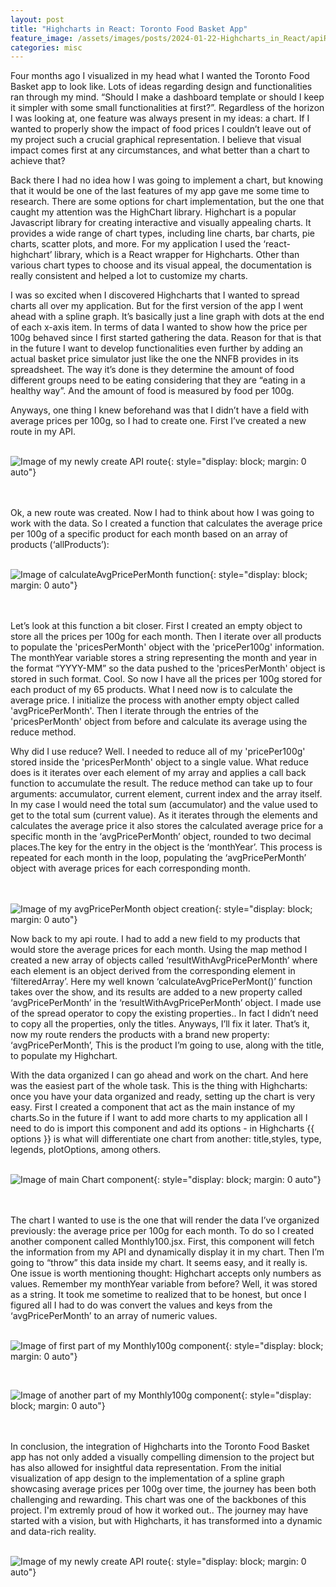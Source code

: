 ```yaml
---
layout: post
title: "Highcharts in React: Toronto Food Basket App"
feature_image: /assets/images/posts/2024-01-22-Highcharts_in_React/apiRoute.png
categories: misc
---
```


Four months ago I visualized in my head what I wanted the Toronto Food Basket app to look like. Lots of ideas regarding design and functionalities ran through my mind. “Should I make a dashboard template or should I keep it simpler with some small functionalities at first?”. Regardless of the horizon I was looking at, one feature was always present in my ideas: a chart. If I wanted to properly show the impact of food prices I couldn’t leave out of my project such a crucial graphical representation. I believe that visual impact comes first at any circumstances, and what better than a chart to achieve that? 

Back there I had no idea how I was going to implement a chart, but knowing that it would be one of the last features of my app gave me some time to research. There are some options for chart implementation, but the one that caught my attention was the HighChart library. Highchart is a popular Javascript library for creating interactive and visually appealing charts. It provides a wide range of chart types, including line charts, bar charts, pie charts, scatter plots, and more. For my application I used the ‘react-highchart’ library, which is a React wrapper for Highcharts. Other than various chart types to choose and its visual appeal, the documentation is really consistent and helped a lot to customize my charts. 

I was so excited when I discovered Highcharts that I wanted to spread charts all over my application. But for the first version of the app I went ahead with a spline graph. It’s basically just a line graph with dots at the end of each x-axis item. In terms of data I wanted to show how the price per 100g behaved since I first started gathering the data. Reason for that is that in the future I want to develop functionalities even further by adding an actual basket price simulator just like the one the NNFB provides in its spreadsheet. The way it’s done is they determine the amount of food different groups need to be eating considering that they are “eating in a healthy way”. And the amount of food is measured by food per 100g. 

Anyways, one thing I knew beforehand was that I didn’t have a field with average prices per 100g, so I had to create one. First I’ve created a new route in my API. 
<br>
<br>
<!-- ![Image of my newly create API route](/assets/images/posts/2024-01-22-Highcharts_in_React/apiRoute.png){: style="display: block; margin: 0 auto"} -->




![Image of my newly create API route]({{site.url}}/assets/images/posts/2024-01-22-Highcharts_in_React/apiRoute.png){: style="display: block; margin: 0 auto"}

<br>
<br>
Ok, a new route was created. Now I had to think about how I was going to work with the data. So I created a function that calculates the average price per 100g of a specific product for each month based on an array of products (‘allProducts’): 
<br>
<br>

![Image of calculateAvgPricePerMonth function]({{site.url}}/assets/images/posts/2024-01-22-Highcharts_in_React/function.png){: style="display: block; margin: 0 auto"}

<br>
<br>
Let’s look at this function a bit closer. First I created an empty object to store all the prices per 100g for each month. Then I iterate over all products to populate the 'pricesPerMonth' object with the 'pricePer100g' information. The monthYear variable stores a string representing the month and year in the format “YYYY-MM” so the data pushed to the 'pricesPerMonth' object is stored in such format. Cool. So now I have all the prices per 100g stored for  each product of my 65 products. What I need now is to calculate the average price. I initialize the process with another empty object called 'avgPricePerMonth'. Then I iterate through the entries of the 'pricesPerMonth' object from before and calculate its average using the reduce method.

Why did I use reduce? Well. I needed to reduce all of my 'pricePer100g' stored inside the 'pricesPerMonth' object to a single value. What reduce does is it iterates over each element of my array and applies a call back function to accumulate the result. The reduce method can take up to four arguments: accumulator, current element, current index and the array itself. In my case I would need the total sum (accumulator)  and the value used to get to the total sum (current value). As it iterates through the elements and calculates the average price it also stores the calculated average price for a specific month in the ‘avgPricePerMonth’ object, rounded to two decimal places.The key for the entry in the object is the ‘monthYear’. This process is repeated for each month in the loop, populating the ‘avgPricePerMonth’ object with average prices for each corresponding month.
<br>
<br>
<br>


![Image of my avgPricePerMonth object creation]({{site.url}}/assets/images/posts/2024-01-22-Highcharts_in_React/avgPricePerMonth.png){: style="display: block; margin: 0 auto"}

Now back to my api route. I had to add a new field to my products that would store the average prices for each month. Using the map method I created a new array of objects called ‘resultWithAvgPricePerMonth’ where each element is an object derived from the corresponding element in ‘filteredArray’. Here my well known ‘calculateAvgPricePerMont()’ function takes over the show, and its results are added to a new property called ‘avgPricePerMonth’ in the ‘resultWithAvgPricePerMonth’ object. I made use of the spread operator to copy the existing properties.. In fact I didn’t need to copy all the properties, only the titles. Anyways, I’ll fix it later. That’s it, now my route renders the products with a brand new property: ‘avgPricePerMonth’, This is the product I’m going to use, along with the title, to populate my Highchart.

With the data organized I can go ahead and work on the chart. And here was the easiest part of the whole task. This is the thing with Highcharts: once you have your data organized and ready, setting up the chart is very easy. First I created a component that act as the main instance of my charts.So in the future if I want to add more charts to my application all I need to do is import this component and add its options - in Highcharts {{ options }} is what will differentiate one chart from another: title,styles, type, legends, plotOptions, among others.
<br>
<br>

![Image of main Chart component]({{site.url}}/assets/images/posts/2024-01-22-Highcharts_in_React/graphComponent.png){: style="display: block; margin: 0 auto"}

<br>
<br>
The chart I wanted to use is the one that will render the data I’ve organized previously: the average price per 100g for each month. To do so I created another component called Monthly100.jsx. First, this component will fetch the information from my API and dynamically display it in my chart. Then I’m going to “throw” this data inside my chart. It seems easy, and it really is. One issue is worth mentioning thought: Highchart accepts only numbers as values. Remember my monthYear variable from before? Well, it was stored as a string. It took me sometime to realized that to be honest, but once I figured all I had to do was convert the values and keys from the ‘avgPricePerMonth’ to an array of numeric values. 
<br>
<br>

![Image of first part of my Monthly100g component ]({{site.url}}/assets/images/posts/2024-01-22-Highcharts_in_React/1stPageChart.png){: style="display: block; margin: 0 auto"}

<br>

![Image of another part of my Monthly100g component]({{site.url}}/assets/images/posts/2024-01-22-Highcharts_in_React/2ndPageChart.png){: style="display: block; margin: 0 auto"}


<br>
<br>
In conclusion, the integration of Highcharts into the Toronto Food Basket app has not only added a visually compelling dimension to the project but has also allowed for insightful data representation. From the initial visualization of app design to the implementation of a spline graph showcasing average prices per 100g over time, the journey has been both challenging and rewarding. This chart was one of the backbones of this project. I'm extremly proud of how it worked out.. The journey may have started with a vision, but with Highcharts, it has transformed into a dynamic and data-rich reality. 
<br>
<br> 


![Image of my newly create API route]({{site.url}}/assets/images/posts/2024-01-22-Highcharts_in_React/giphy.gif){: style="display: block; margin: 0 auto"}
